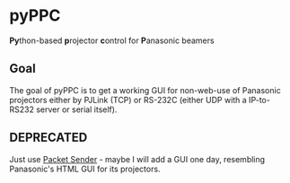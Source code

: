 # pyPPC
**Py**thon-based **p**rojector **c**ontrol for **P**anasonic beamers

## Goal
The goal of pyPPC is to get a working GUI for non-web-use of Panasonic projectors either by PJLink (TCP) or RS-232C (either UDP with a IP-to-RS232 server or serial itself).

## DEPRECATED
Just use [Packet Sender](https://github.com/dannagle/PacketSender) - maybe I will add a GUI one day, resembling Panasonic's HTML GUI for its projectors.
